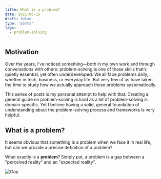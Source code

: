 ```yaml
---
title: What is a problem?
date: 2021-06-15
draft: false
type: 'posts'
tags:
  - problem-solving
---
```


## Motivation

Over the years, I’ve noticed something—both in my own work and through conversations with others: problem-solving is one of those skills that’s quietly essential, yet often underdeveloped. We all face problems daily, whether in tech, business, or everyday life. But very few of us have taken the time to study how we actually approach those problems systematically.

This series of posts is my personal attempt to help with that. Creating a general guide on problem-solving is hard as a lot of problem-solving is domain-specific. Yet I believe having a solid, general foundation of understanding about the problem-solving process and frameworks is very helpful.

## What is a problem?

It seems obvious that something is a problem when we face it in real life, but can we provide a precise definition of a problem?
 
What exactly is a **problem**? Simply put, a problem is a gap between a "perceived reality" and an "expected reality".

![Gap](/images/gap2.png)